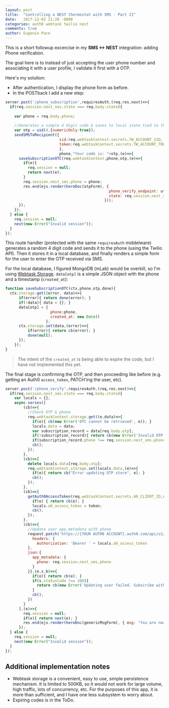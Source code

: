 ```yaml
---
layout: post
title:  "Controlling a NEST thermostat with SMS - Part II"
date:   2017-12-02 21:28 -0800
categories: auth0 webtask twilio nest
comments: true
author: Eugenio Pace
---
```


This is a short followup excercise in my **SMS <-> NEST** integration: adding Phone verification. 

The goal here is to instead of just accepting the user phone number and associating it with a user profile, I validate it first with a OTP.

Here's my solution: 

* After authentication, I display the phone form as before.
* In the POSTback I add a new step:

```js
server.post('/phone_subscription',requiresAuth,(req,res,next)=>{
  if(req.session.nest_sms.state === req.body.state){
    
    var phone = req.body.phone;
    
    //Generates a simple 4 digit code & saves to local state tied to the user/phone
    var otp = uid(4,{numericOnly:true});
    sendSMSToRecipient({
                        sid:req.webtaskContext.secrets.TW_ACCOUNT_SID,
                        token:req.webtaskContext.secrets.TW_ACCOUNT_TOKEN
                        },
                        phone,"Your code is: "+otp,(e)=>{
      saveSubscriptionOTC(req.webtaskContext,phone,otp,(e)=>{
        if(e){ 
          req.session = null;
          return next(e); 
        }
        req.session.nest_sms.phone = phone;
        res.end(ejs.render(hereDoc(otpForm), { 
                                              phone_verify_endpoint: util.format("https://%s/nest-sms/phone_verify",req.hostname),
                                              state: req.session.nest_sms.state
                                            }));  
      });
    });
  } else {
    req.session = null;
    next(new Error("Invalid session"));  
  }
});
```

This route handler (protected with the same `requiresAuth` middelware) generates a random 4 digit code and sends it to the phone (using the Twilio API). Then it stores it in a local database, and finally renders a simple form for the user to enter the OTP received via SMS.

For the local database, I figured MongoDB (mLab) would be overkill, so I'm using [Webtask Storage](https://webtask.io/docs/storage). `data[otp]` is a simple JSON object with the phone and a timestamp (`created_at`):

```js
function saveSubscriptionOTC(ctx,phone,otp,done){
  ctx.storage.get((error, data)=>{
      if(error){ return done(error); }
      if(!data){ data = {}; }
      data[otp] = {
                    phone:phone,
                    created_at: new Date()
                  };
      ctx.storage.set(data,(error)=>{
          if(error){ return cb(error); }
          done(null);
      });
    });
}
```

> The intent of the `created_at` is being able to expire the code, but I have not implemented this yet.

The final stage is confirming the OTP, and then proceeding like before (e.g. getting an Auth0 `access_token`, PATCH'ing the user, etc).

```js
server.post('/phone_verify',requiresAuth,(req,res,next)=>{
  if(req.session.nest_sms.state === req.body.state){
    var locals = {};
    async.series([
        (cb)=>{
          //Check OTP & phone
          req.webtaskContext.storage.get((e,data)=>{
            if(e){ cb(new Error('OTC cannot be retrieved', e)); }
            locals.data = data;
            var subscription_record = data[req.body.otp];
            if(!subscription_record){ return cb(new Error('Invalid OTP')); }
            if(subscription_record.phone !== req.session.nest_sms.phone){ return cb(new Error('Invalid phone/OTC')); }
            cb();
          });  
        },
        (cb)=>{
          delete locals.data[req.body.otp];
          req.webtaskContext.storage.set(locals.data,(e)=>{
            if(e){ return cb("Error updating OTP store", e); }
            cb();
          });
        },
        (cb)=>{
          getAuth0AccessToken(req.webtaskContext.secrets.A0_CLIENT_ID,req.webtaskContext.secrets.A0_CLIENT_SECRET,(e,token)=>{
            if(e) { return cb(e); }
            locals.a0_access_token = token;
            cb();
          });
        },
        (cb)=>{
          //Update user app_metadata with phone
          request.patch('https://{YOUR AUTH0 ACCOUNT}.auth0.com/api/v2/users/'+req.session.nest_sms.user_id,{
            headers: {
              Authorization: 'Bearer ' + locals.a0_access_token
          },
          json:{
            app_metadata: {
              phone: req.session.nest_sms.phone
            }
          }},(e,s,b)=>{
            if(e){ return cb(e); }
            if(s.statusCode !== 200){
              return cb(new Error('Updating user failed. Subscribe with the S command.'));
            }
            cb();
          })
        }
      ],(e)=>{
        req.session = null;
        if(e){ return next(e); }
        res.end(ejs.render(hereDoc(genericMsgForm), { msg: "You are now subscribed! Send 'H' for  help on commands"}));
      });  
  } else {
    req.session = null;
    next(new Error("Invalid session"));  
  } 
});
```

## Additional implementation notes

* Webtask storage is a convenient, easy to use, simple persistence mechanism. It is limited to 500KB, so it would not work for large volume, high traffic, lots of concurrency, etc. For the purposes of this app, it is more than sufficient, and I have one less subsystem to worry about.
* Expiring codes is in the ToDo.
